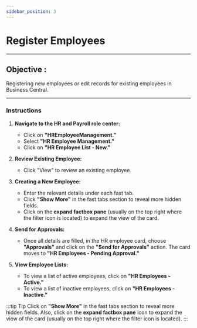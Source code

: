 ```yaml
---
sidebar_position: 3
---
```


# Register Employees
---

<div class="customized-intro-container" id="introduction">
    <h2 class="configuring-hr-setups"> Objective : </h2>
    <p> Registering new employees or edit records for existing employees in Business Central. </p>
</div>

---

### Instructions

1. **Navigate to the HR and Payroll role center:**
   - Click on **"HREmployeeManagement."**
   - Select **"HR Employee Management."**
   - Click on **"HR Employee List - New."**

2. **Review Existing Employee:**
   - Click "View" to review an existing employee.

3. **Creating a New Employee:**
   - Enter the relevant details under each fast tab.
   - Click **"Show More"** in the fast tabs section to reveal more hidden fields.
   - Click on the **expand factbox pane** (usually on the top right where the filter icon is located) to expand the view of the card.

4. **Send for Approvals:**
   - Once all details are filled, in the HR employee card, choose **"Approvals"** and click on the **"Send for Approvals"** action. The card moves to **"HR Employees - Pending Approval."**

5. **View Employee Lists:**
   - To view a list of active employees, click on **"HR Employees - Active."**
   - To view a list of inactive employees, click on **"HR Employees - Inactive."**

:::tip Tip
Click on **"Show More"** in the fast tabs section to reveal more hidden fields. Also, click on the **expand factbox pane** icon to expand the view of the card (usually on the top right where the filter icon is located).
:::
